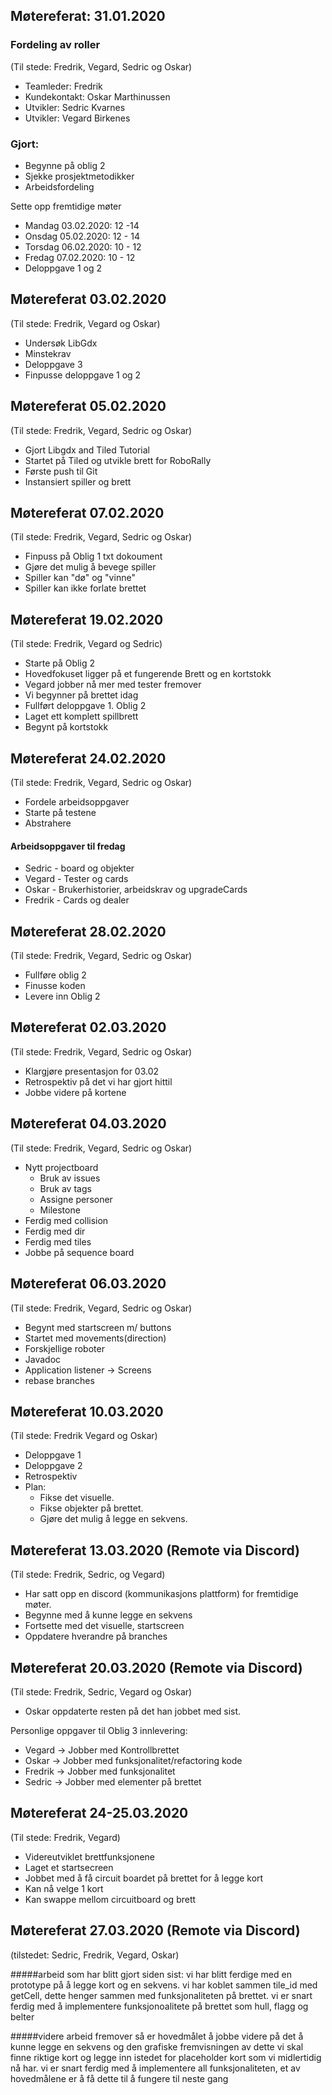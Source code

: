 ## Møtereferat: 31.01.2020

### Fordeling av roller
(Til stede: Fredrik, Vegard, Sedric og Oskar)

- Teamleder: Fredrik 
- Kundekontakt: Oskar Marthinussen
- Utvikler: Sedric Kvarnes
- Utvikler: Vegard Birkenes

### Gjort:
* Begynne på oblig 2
* Sjekke prosjektmetodikker
* Arbeidsfordeling 

Sette opp fremtidige møter 
* Mandag 03.02.2020: 12 -14
* Onsdag 05.02.2020: 12 - 14
* Torsdag 06.02.2020: 10 - 12
* Fredag 07.02.2020: 10 - 12
* Deloppgave 1 og 2

## Møtereferat 03.02.2020
(Til stede: Fredrik, Vegard og Oskar)

* Undersøk LibGdx
* Minstekrav
* Deloppgave 3
* Finpusse deloppgave 1 og 2


## Møtereferat 05.02.2020
(Til stede: Fredrik, Vegard, Sedric og Oskar)

* Gjort Libgdx and Tiled Tutorial
* Startet på Tiled og utvikle brett for RoboRally
* Første push til Git
* Instansiert spiller og brett

## Møtereferat 07.02.2020
(Til stede: Fredrik, Vegard, Sedric og Oskar)

* Finpuss på Oblig 1 txt dokoument
* Gjøre det mulig å bevege spiller
* Spiller kan "dø" og "vinne"
* Spiller kan ikke forlate brettet

## Møtereferat 19.02.2020
(Til stede: Fredrik, Vegard og Sedric)

* Starte på Oblig 2
* Hovedfokuset ligger på et fungerende Brett og en kortstokk
* Vegard jobber nå mer med tester fremover
* Vi begynner på brettet idag
* Fullført deloppgave 1. Oblig 2
* Laget ett komplett spillbrett 
* Begynt på kortstokk 

## Møtereferat 24.02.2020
(Til stede: Fredrik, Vegard, Sedric og Oskar)

* Fordele arbeidsoppgaver
* Starte på testene
* Abstrahere

#### Arbeidsoppgaver til fredag
* Sedric - board og objekter
* Vegard - Tester og cards
* Oskar - Brukerhistorier, arbeidskrav og upgradeCards
* Fredrik - Cards og dealer

## Møtereferat 28.02.2020
(Til stede: Fredrik, Vegard, Sedric og Oskar)

* Fullføre oblig 2
* Finusse koden
* Levere inn Oblig 2


## Møtereferat 02.03.2020
(Til stede: Fredrik, Vegard, Sedric og Oskar)

* Klargjøre presentasjon for 03.02
* Retrospektiv på det vi har gjort hittil
* Jobbe videre på kortene

## Møtereferat 04.03.2020
(Til stede: Fredrik, Vegard, Sedric og Oskar)

* Nytt projectboard
    * Bruk av issues
    * Bruk av tags
    * Assigne personer
    * Milestone
* Ferdig med collision
* Ferdig med dir
* Ferdig med tiles
* Jobbe på sequence board

## Møtereferat 06.03.2020
(Til stede: Fredrik, Vegard, Sedric og Oskar)

* Begynt med startscreen m/ buttons
* Startet med movements(direction)
* Forskjellige roboter
* Javadoc
* Application listener -> Screens
* rebase branches

## Møtereferat 10.03.2020
(Til stede: Fredrik Vegard og Oskar)

* Deloppgave 1
* Deloppgave 2
* Retrospektiv
* Plan:
    * Fikse det visuelle.
    * Fikse objekter på brettet.
    * Gjøre det mulig å legge en sekvens.
    
## Møtereferat 13.03.2020 (Remote via Discord)
(Til stede: Fredrik, Sedric, og Vegard)

* Har satt opp en discord (kommunikasjons plattform) for fremtidige møter.
* Begynne med å kunne legge en sekvens
* Fortsette med det visuelle, startscreen 
* Oppdatere hverandre på branches

## Møtereferat 20.03.2020 (Remote via Discord)
(Til stede: Fredrik, Sedric, Vegard og Oskar)

* Oskar oppdaterte resten på det han jobbet med sist.

Personlige oppgaver til Oblig 3 innlevering:
* Vegard    -> Jobber med Kontrollbrettet
* Oskar     -> Jobber med funksjonalitet/refactoring kode
* Fredrik   -> Jobber med funksjonalitet
* Sedric    -> Jobber med elementer på brettet

## Møtereferat 24-25.03.2020 
(Til stede: Fredrik, Vegard)

* Videreutviklet brettfunksjonene
* Laget et startsecreen
* Jobbet med å få circuit boardet på brettet for å legge kort
* Kan nå velge 1 kort
* Kan swappe mellom circuitboard og brett

## Møtereferat 27.03.2020 (Remote via Discord)
(tilstedet: Sedric, Fredrik, Vegard, Oskar)

#####arbeid som har blitt gjort siden sist:
vi har blitt ferdige med en prototype på å legge kort og en sekvens.
vi har koblet sammen tile_id med getCell, dette henger sammen med funksjonaliteten på brettet.
vi er snart ferdig med å implementere funksjonoalitete på brettet som hull, flagg og belter

#####videre arbeid
fremover så er hovedmålet å jobbe videre på det å kunne legge en sekvens og den grafiske fremvisningen av dette
vi skal finne riktige kort og legge inn istedet for placeholder kort som vi midlertidig nå har.
vi er snart ferdig med å implementere all funksjonaliteten, et av hovedmålene er å få dette til å fungere til neste gang


